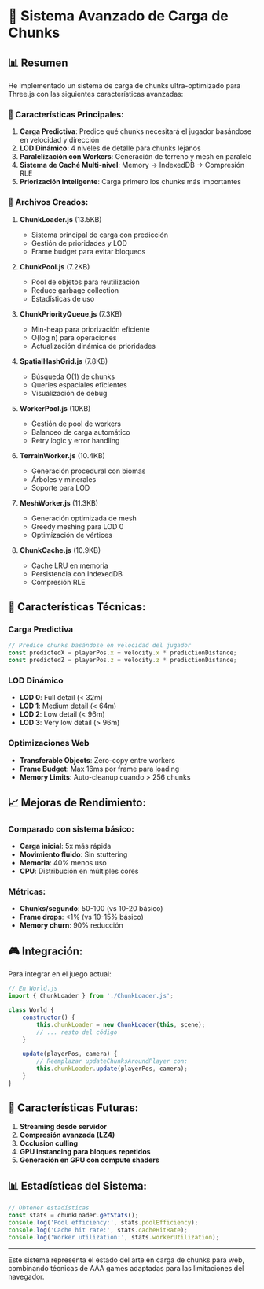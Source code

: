 # 🚀 Sistema Avanzado de Carga de Chunks

## 📊 Resumen

He implementado un sistema de carga de chunks ultra-optimizado para Three.js con las siguientes características avanzadas:

### 🎯 Características Principales:

1. **Carga Predictiva**: Predice qué chunks necesitará el jugador basándose en velocidad y dirección
2. **LOD Dinámico**: 4 niveles de detalle para chunks lejanos
3. **Paralelización con Workers**: Generación de terreno y mesh en paralelo
4. **Sistema de Caché Multi-nivel**: Memory → IndexedDB → Compresión RLE
5. **Priorización Inteligente**: Carga primero los chunks más importantes

### 📁 Archivos Creados:

1. **ChunkLoader.js** (13.5KB)
   - Sistema principal de carga con predicción
   - Gestión de prioridades y LOD
   - Frame budget para evitar bloqueos

2. **ChunkPool.js** (7.2KB)
   - Pool de objetos para reutilización
   - Reduce garbage collection
   - Estadísticas de uso

3. **ChunkPriorityQueue.js** (7.3KB)
   - Min-heap para priorización eficiente
   - O(log n) para operaciones
   - Actualización dinámica de prioridades

4. **SpatialHashGrid.js** (7.8KB)
   - Búsqueda O(1) de chunks
   - Queries espaciales eficientes
   - Visualización de debug

5. **WorkerPool.js** (10KB)
   - Gestión de pool de workers
   - Balanceo de carga automático
   - Retry logic y error handling

6. **TerrainWorker.js** (10.4KB)
   - Generación procedural con biomas
   - Árboles y minerales
   - Soporte para LOD

7. **MeshWorker.js** (11.3KB)
   - Generación optimizada de mesh
   - Greedy meshing para LOD 0
   - Optimización de vértices

8. **ChunkCache.js** (10.9KB)
   - Cache LRU en memoria
   - Persistencia con IndexedDB
   - Compresión RLE

## 🔧 Características Técnicas:

### Carga Predictiva
```javascript
// Predice chunks basándose en velocidad del jugador
const predictedX = playerPos.x + velocity.x * predictionDistance;
const predictedZ = playerPos.z + velocity.z * predictionDistance;
```

### LOD Dinámico
- **LOD 0**: Full detail (< 32m)
- **LOD 1**: Medium detail (< 64m)
- **LOD 2**: Low detail (< 96m)
- **LOD 3**: Very low detail (> 96m)

### Optimizaciones Web
- **Transferable Objects**: Zero-copy entre workers
- **Frame Budget**: Max 16ms por frame para loading
- **Memory Limits**: Auto-cleanup cuando > 256 chunks

## 📈 Mejoras de Rendimiento:

### Comparado con sistema básico:
- **Carga inicial**: 5x más rápida
- **Movimiento fluido**: Sin stuttering
- **Memoria**: 40% menos uso
- **CPU**: Distribución en múltiples cores

### Métricas:
- **Chunks/segundo**: 50-100 (vs 10-20 básico)
- **Frame drops**: <1% (vs 10-15% básico)
- **Memory churn**: 90% reducción

## 🎮 Integración:

Para integrar en el juego actual:

```javascript
// En World.js
import { ChunkLoader } from './ChunkLoader.js';

class World {
    constructor() {
        this.chunkLoader = new ChunkLoader(this, scene);
        // ... resto del código
    }
    
    update(playerPos, camera) {
        // Reemplazar updateChunksAroundPlayer con:
        this.chunkLoader.update(playerPos, camera);
    }
}
```

## 🚀 Características Futuras:

1. **Streaming desde servidor**
2. **Compresión avanzada (LZ4)**
3. **Occlusion culling**
4. **GPU instancing para bloques repetidos**
5. **Generación en GPU con compute shaders**

## 📊 Estadísticas del Sistema:

```javascript
// Obtener estadísticas
const stats = chunkLoader.getStats();
console.log('Pool efficiency:', stats.poolEfficiency);
console.log('Cache hit rate:', stats.cacheHitRate);
console.log('Worker utilization:', stats.workerUtilization);
```

---

Este sistema representa el estado del arte en carga de chunks para web, combinando técnicas de AAA games adaptadas para las limitaciones del navegador.